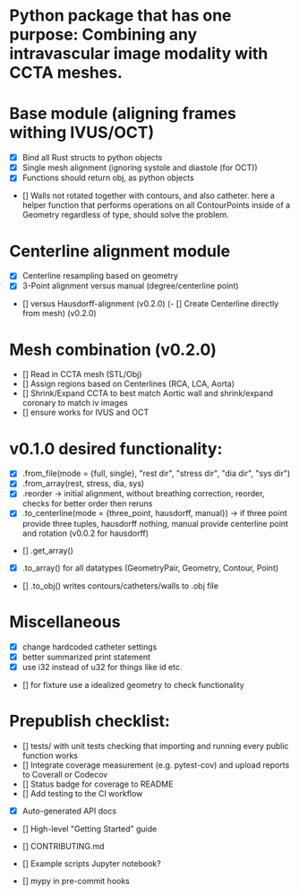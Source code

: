 # Python package that has one purpose: Combining any intravascular image modality with CCTA meshes.
# Base module (aligning frames withing IVUS/OCT)
- [x] Bind all Rust structs to python objects
- [x] Single mesh alignment (ignoring systole and diastole (for OCT))
- [x] Functions should return obj, as python objects
- [] Walls not rotated together with contours, and also catheter. 
    here a helper function that performs operations on all ContourPoints
    inside of a Geometry regardless of type, should solve the problem.

# Centerline alignment module
- [x] Centerline resampling based on geometry
- [x] 3-Point alignment versus manual (degree/centerline point)
- [] versus Hausdorff-alignment (v0.2.0)
(- [] Create Centerline directly from mesh) (v0.2.0)

# Mesh combination (v0.2.0)
- [] Read in CCTA mesh (STL/Obj)
- [] Assign regions based on Centerlines (RCA, LCA, Aorta)
- [] Shrink/Expand CCTA to best match Aortic wall and shrink/expand coronary to match iv images
- [] ensure works for IVUS and OCT

# v0.1.0 desired functionality:
- [x] .from_file(mode = {full, single}, "rest dir", "stress dir", "dia dir", "sys dir")
- [x] .from_array(rest, stress, dia, sys)
- [x] .reorder -> initial alignment, without breathing correction, reorder, checks for better order then reruns
- [x] .to_centerline(mode = {three_point, hausdorff, manual}) -> if three point provide three tuples, hausdorff nothing, manual provide centerline point and rotation (v0.0.2 for hausdorff)
- [] .get_array()
- [x] .to_array() for all datatypes (GeometryPair, Geometry, Contour, Point)
- [] .to_obj() writes contours/catheters/walls to .obj file

# Miscellaneous
- [x] change hardcoded catheter settings
- [x] better summarized print statement
- [x] use i32 instead of u32 for things like id etc.
- [] for fixture use a idealized geometry to check functionality

# Prepublish checklist:
- [] tests/ with unit tests checking that importing and running every public function works
- [] Integrate coverage measurement (e.g. pytest-cov) and upload reports to Coverall or Codecov
- [] Status badge for coverage to README
- [] Add testing to the CI workflow
- [x] Auto-generated API docs
- [] High-level "Getting Started" guide
- [] CONTRIBUTING.md

- [] Example scripts Jupyter notebook?
- [] mypy in pre-commit hooks